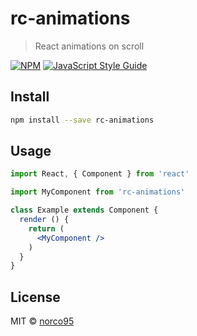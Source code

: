 # rc-animations

> React animations on scroll

[![NPM](https://img.shields.io/npm/v/rc-animations.svg)](https://www.npmjs.com/package/rc-animations) [![JavaScript Style Guide](https://img.shields.io/badge/code_style-standard-brightgreen.svg)](https://standardjs.com)

## Install

```bash
npm install --save rc-animations
```

## Usage

```jsx
import React, { Component } from 'react'

import MyComponent from 'rc-animations'

class Example extends Component {
  render () {
    return (
      <MyComponent />
    )
  }
}
```

## License

MIT © [norco95](https://github.com/norco95)
